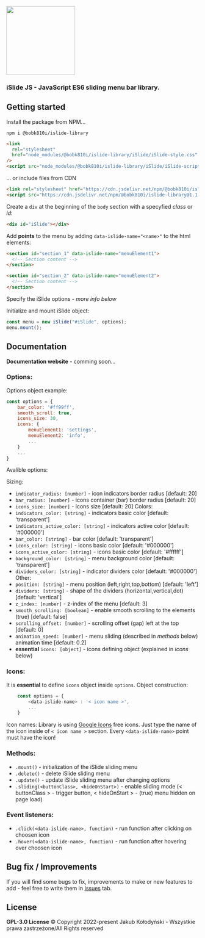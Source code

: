 <img src="https://user-images.githubusercontent.com/70112799/155586547-842f3ffc-a45c-432f-ac18-0dbbc54a8ea3.png" style="width: 180px;"></img>

### iSlide JS - JavaScript ES6 sliding menu bar library.

## Getting started

Install the package from NPM...

```npm
npm i @bobk810i/islide-library
```

```html
<link
  rel="stylesheet"
  href="node_modules/@bobk810i/islide-library/iSlide/iSlide-style.css"
/>
<script src="node_modules/@bobk810i/islide-library/iSlide/iSlide-script.js"></script>
```

... or include files from CDN

```html
<link rel="stylesheet" href="https://cdn.jsdelivr.net/npm/@bobk810i/islide-library@1.1.0/iSlide/iSlide-style.min.css"/>
<script src="https://cdn.jsdelivr.net/npm/@bobk810i/islide-library@1.1.0/iSlide/iSlide-script.min.js">
```

Create a `div` at the beginning of the `body` section with a specyfied _class_ or _id_:

```html
<div id="iSlide"></div>
```

Add **points** to the menu by adding `data-islide-name="<name>"` to the html elements:

```html
<section id="section_1" data-islide-name="menuElement1">
  <!-- Section content -->
</section>

<section id="section_2" data-islide-name="menuElement2">
  <!-- Section content -->
</section>
```

Specify the iSlide options - _more info below_

Initialize and mount iSlide object:

```js
const menu = new iSlide("#iSlide", options);
menu.mount();
```

## Documentation

**Documentation website** - comming soon...

### Options:

Options object example:

```js
const options = {
    bar_color: '#ff99ff',
    smooth_scroll: true,
    icons_size: 30,
    icons: {
        menuElement1: 'settings',
        menuElement2: 'info',
        ...
    }
    ...
}
```

Avalible options:

Sizing:

- `indicator_radius: [number]` - icon indicators border radius [default: 20]
- `bar_radius: [number]` - icons container (bar) border radius [default: 20]
- `icons_size: [number]` - icons size [default: 20]
  Colors:
- `indicators_color: [string]` - indicators basic color [default: 'transparent']
- `indicators_active_color: [string]` - indicators active color [default: '#000000']
- `bar_color: [string]` - bar color [default: 'transparent']
- `icons_color: [string]` - icons basic color [default: '#000000']
- `icons_active_color: [string]` - icons basic color [default: '#ffffff']
- `background_color: [string]` - menu background color [default: 'transparent']
- `dividers_color: [string]` - indicator dividers color [default: '#000000']
  Other:
- `position: [string]` - menu position (left,right,top,bottom) [default: 'left']
- `dividers: [string]` - shape of the dividers (horizontal,vertical,dot) [default: 'vertical']
- `z_index: [number]` - z-index of the menu [default: 3]
- `smooth_scrolling: [boolean]` - enable smooth scrolling to the elements (true) [default: false]
- `scrolling_offset: [number]` - scrolling offset (gap) left at the top [default: 0]
- `animation_speed: [number]` - menu sliding (described in _methods_ below) animation time [default: 0.2]
- **essential** `icons: [object]` - icons defining object (explained in _icons_ below)

### Icons:

It is **essential** to define `icons` object inside `options`.
Object construction:

```js
    const options = {
        <data-islide-name> : '< icon name >',
        ...
    }
```

Icon names:
Library is using [Google Icons](https://fonts.google.com/icons) free icons. Just type the name of the icon inside of `< icon name >` section.
Every `<data-islide-name>` point must have the icon!

### Methods:

- `.mount()` - initialization of the iSlide sliding menu
- `.delete()` - delete iSlide sliding menu
- `.update()` - update iSlide sliding menu after changing options
- `.sliding(<buttonClass>, <hideOnStart>)` - enable sliding mode (< buttonClass > - trigger button, < hideOnStart > - (true) menu hidden on page load)

### Event listeners:

- `.click(<data-islide-name>, function)` - run function after clicking on choosen icon
- `.hover(<data-islide-name>, function)` - run function after hovering over choosen icon

## Bug fix / Improvements

If you will find some bugs to fix, improvements to make or new features to add - feel free to write them in [Issues](https://github.com/bobk810i/iSlideJS-library/issues) tab.

## License

**GPL-3.0 License**
© Copyright 2022-present Jakub Kołodyński - Wszystkie prawa zastrzeżone/All Rights reserved
